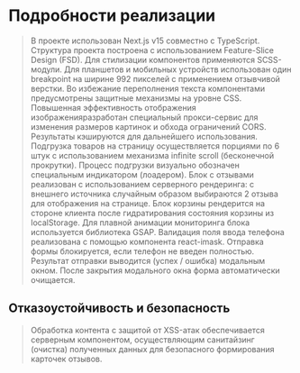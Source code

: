 # Подробности реализации

> В проекте использован Next.js v15 совместно с TypeScript.
> Структура проекта построена с использованием Feature-Slice Design (FSD).
> Для стилизации компонентов применяются SCSS-модули.
> Для планшетов и мобильных устройств использован один breakpoint на ширине 992 пикселей с применением отзывчивой верстки.
> Во избежание переполнения текста компонентами предусмотрены защитные механизмы на уровне CSS.
> Повышенная эффективность отображения изображенияразработан специальный прокси-сервис для изменения размеров картинок и обхода ограничений CORS. Результаты кэшируются для дальнейшего использования.
> Подгрузка товаров на страницу осуществляется порциями по 6 штук с использованием механизма infinite scroll (бесконечной прокрутки). Процесс подгрузки визуально обозначен специальным индикатором (лоадером).
> Блок с отзывами реализован с использованием серверного рендеринга: с внешнего источника случайным образом выбираются 2 отзыва для отображения на странице.
> Блок корзины рендерится на стороне клиента после гидратирования состояния корзины из localStorage.
> Для плавной анимации мониторинга блока используется библиотека GSAP.
> Валидация поля ввода телефона реализована с помощью компонента react-imask.
> Отправка формы блокируется, если телефон не введен полностью.
> Результат отправки выводится (успех / ошибка) модальным окном.
> После закрытия модального окна форма автоматически очищается.

## Отказоустойчивость и безопасность

> Обработка контента с защитой от XSS-атак обеспечивается серверным компонентом, осуществляющим санитайзинг (очистка) полученных данных для безопасного формирования карточек отзывов.